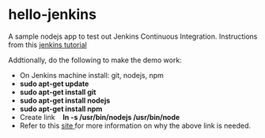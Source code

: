 # hello-jenkins
A sample nodejs app to test out Jenkins Continuous Integration.   Instructions from this <a href="http://code.tutsplus.com/tutorials/setting-up-continuous-integration-continuous-deployment-with-jenkins--cms-21511">jenkins tutorial</a> <br> 

Addtionally, do the following to make the demo work: <br>
- On Jenkins machine install: git, nodejs, npm
 - <b>sudo apt-get update</b>       <br> 
 - <b>sudo apt-get install git</b>  <br>
 - <b>sudo apt-get install nodejs</b>    <br>
 - <b>sudo apt-get install npm </b>      <br>
- Create link &nbsp; &nbsp;<b>ln -s /usr/bin/nodejs  /usr/bin/node </b>  
 - Refer to this <a href="http://stackoverflow.com/questions/26320901/cannot-install-nodejs-usr-bin-env-node-no-such-file-or-directory">site </a> for more information on why the above link is needed.  
 
